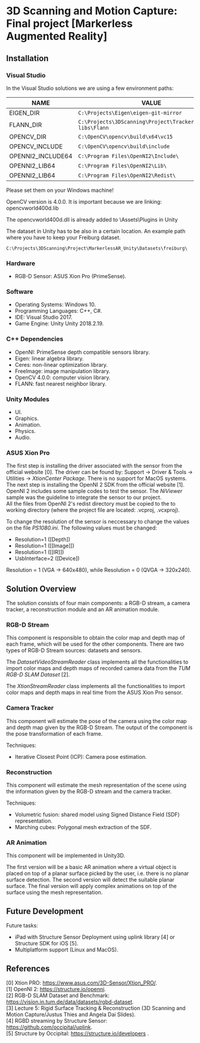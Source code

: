 # 3D Scanning and Motion Capture: Final project [Markerless Augmented Reality]

## Installation

### Visual Studio
In the Visual Studio solutions we are using a few environment paths:

| NAME            | VALUE  														  |
|-----------------|---------------------------------------------------------------|
|EIGEN_DIR        |`C:\Projects\Eigen\eigen-git-mirror`                           |
|FLANN_DIR        |`C:\Projects\3DScanning\Project\Tracker\external-libs\Flann`   |
|OPENCV_DIR       |`C:\OpenCV\opencv\build\x64\vc15`                              |
|OPENCV_INCLUDE   |`C:\OpenCV\opencv\build\include`                               |
|OPENNI2_INCLUDE64|`C:\Program Files\OpenNI2\Include\`                            |
|OPENNI2_LIB64    |`C:\Program Files\OpenNI2\Lib\`                                |
|OPENNI2_LIB64    |`C:\Program Files\OpenNI2\Redist\`                             |

Please set them on your Windows machine!

OpenCV version is 4.0.0. It is important because we are linking: opencvworld400d.lib

The opencvworld400d.dll is already added to \Assets\Plugins in Unity

The dataset in Unity has to be also in a certain location.
An example path where you have to keep your Freiburg dataset.

`C:\Projects\3DScanning\Project\MarkerlessAR_Unity\Datasets\freiburg\`

### Hardware
* RGB-D Sensor: ASUS Xion Pro (PrimeSense).

### Software
* Operating Systems: Windows 10.
* Programming Languages: C++, C#.
* IDE: Visual Studio 2017.
* Game Engine: Unity Unity 2018.2.19.

### C++ Dependencies
* OpenNI: PrimeSense depth compatible sensors library.
* Eigen: linear algebra library.
* Ceres: non-linear optimization library.
* FreeImage: image manipulation library.
* OpenCV 4.0.0: computer vision library. 
* FLANN: fast nearest neighbor library.

### Unity Modules
* UI.
* Graphics.
* Animation.
* Physics.
* Audio.

### ASUS Xion Pro

The first step is installing the driver associated with the sensor from the official website [0]. The driver can be found by: Support -> Driver & Tools -> Utilities -> *XtionCenter Package*. There is no support for MacOS systems. The next step is installing the OpenNI 2 SDK from the official website [1]. OpenNI 2 includes some sample codes to test the sensor. The *NiViewer* sample was the guideline to integrate the sensor to our project.   
All the files from OpenNI 2's redist directory must be copied to the to working directory (where the project file are located: .vcproj, .vcxproj).   

To change the resolution of the sensor is neccessary to change the values on the file *PS1080.ini*. The following values must be changed:  

* Resolution=1 ([Depth])
* Resolution=1 ([[Image]])
* Resolution=1 ([[IR]])
* UsbInterface=2 ([Device])

Resolution = 1 (VGA -> 640x480), while Resolution = 0 (QVGA -> 320x240).

## Solution Overview

The solution consists of four main components: a RGB-D stream, a camera tracker, a reconstruction module and an AR animation module.

### RGB-D Stream

This component is responsible to obtain the color map and depth map of each frame, which will be used for the other components. There are two types of RGB-D Stream sources: datasets and sensors.

The *DatasetVideoStreamReader* class implements all the functionalities to import color maps and depth maps of recorded camera data from the *TUM RGB-D SLAM Dataset* [2].

The *XtionStreamReader* class implements all the functionalities to import color maps and depth maps in real time from the ASUS Xion Pro sensor.  

### Camera Tracker

This component will estimate the pose of the camera using the color map and depth map given by the RGB-D Stream. The output of the component is the pose transformation of each frame.

Techniques:
* Iterative Closest Point (ICP): Camera pose estimation.

### Reconstruction

This component will estimate the mesh representation of the scene using the information given by the RGB-D stream and the camera tracker.

Techniques:
* Volumetric fusion: shared model using Signed Distance Field (SDF) representation.
* Marching cubes: Polygonal mesh extraction of the SDF.

### AR Animation

This component will be implemented in Unity3D.

The first version will be a basic AR animation where a virtual object is placed on top of a planar surface picked by the user, i.e. there is no planar surface detection. The second version will detect the suitable planar surface. The final version will apply complex animations on top of the surface using the mesh representation.

## Future Development

Future tasks:
* iPad with Structure Sensor Deployment using uplink library [4] or Structure SDK for iOS [5].
* Multiplatform support (Linux and MacOS).

## References

[0] Xtion PRO: https://www.asus.com/3D-Sensor/Xtion_PRO/.     
[1] OpenNI 2: https://structure.io/openni.  
[2] RGB-D SLAM Dataset and Benchmark: https://vision.in.tum.de/data/datasets/rgbd-dataset.  
[3] Lecture 5: Rigid Surface Tracking & Reconstruction (3D Scanning and Motion Capture/Justus Thies and Angela Dai Slides).  
[4] RGBD streaming by Structure Sensor: https://github.com/occipital/uplink.  
[5] Structure by Occipital: https://structure.io/developers .  